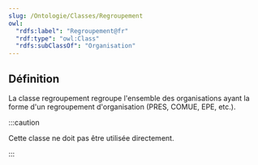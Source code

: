 ```yaml
---
slug: /Ontologie/Classes/Regroupement
owl:
  "rdfs:label": "Regroupement@fr"
  "rdf:type": "owl:Class"
  "rdfs:subClassOf": "Organisation"
---
```


<OntologyTable frontMatter={frontMatter}/>

## Définition

La classe regroupement regroupe l'ensemble des organisations ayant la forme d'un regroupement d'organisation (PRES, COMUE, EPE, etc.).

:::caution

Cette classe ne doit pas être utilisée directement.

:::
